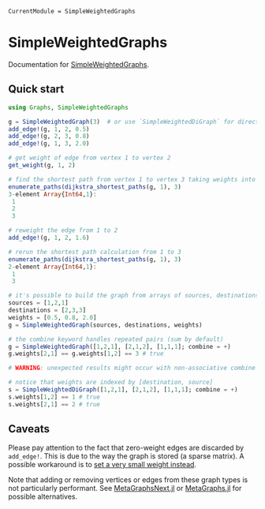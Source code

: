 ```@meta
CurrentModule = SimpleWeightedGraphs
```

# SimpleWeightedGraphs

Documentation for [SimpleWeightedGraphs](https://github.com/JuliaGraphs/SimpleWeightedGraphs.jl).


## Quick start

```julia
using Graphs, SimpleWeightedGraphs

g = SimpleWeightedGraph(3)  # or use `SimpleWeightedDiGraph` for directed graphs
add_edge!(g, 1, 2, 0.5)
add_edge!(g, 2, 3, 0.8)
add_edge!(g, 1, 3, 2.0)

# get weight of edge from vertex 1 to vertex 2
get_weight(g, 1, 2)

# find the shortest path from vertex 1 to vertex 3 taking weights into account.
enumerate_paths(dijkstra_shortest_paths(g, 1), 3)
3-element Array{Int64,1}:
 1
 2
 3

# reweight the edge from 1 to 2
add_edge!(g, 1, 2, 1.6)

# rerun the shortest path calculation from 1 to 3
enumerate_paths(dijkstra_shortest_paths(g, 1), 3)
2-element Array{Int64,1}:
 1
 3

# it's possible to build the graph from arrays of sources, destinations and weights
sources = [1,2,1]
destinations = [2,3,3]
weights = [0.5, 0.8, 2.0]
g = SimpleWeightedGraph(sources, destinations, weights)

# the combine keyword handles repeated pairs (sum by default)
g = SimpleWeightedGraph([1,2,1], [2,1,2], [1,1,1]; combine = +)
g.weights[2,1] == g.weights[1,2] == 3 # true

# WARNING: unexpected results might occur with non-associative combine functions

# notice that weights are indexed by [destination, source]
s = SimpleWeightedDiGraph([1,2,1], [2,1,2], [1,1,1]; combine = +)
s.weights[1,2] == 1 # true
s.weights[2,1] == 2 # true
```

## Caveats

Please pay attention to the fact that zero-weight edges are discarded by `add_edge!`.
This is due to the way the graph is stored (a sparse matrix). A possible workaround
is to [set a very small weight instead](https://stackoverflow.com/questions/48977068/how-to-add-free-edge-to-graph-in-lightgraphs-julia/48994712#48994712).

Note that adding or removing vertices or edges from these graph types is not particularly performant. See [MetaGraphsNext.jl](https://github.com/JuliaGraphs/MetaGraphsNext.jl) or [MetaGraphs.jl](https://github.com/JuliaGraphs/MetaGraphs.jl) for possible alternatives.